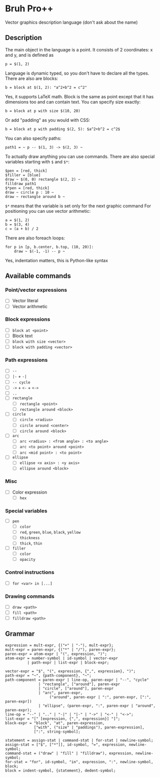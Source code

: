 # Bruh Pro++
Vector graphics description language (don't ask about the name)

## Description

The main object in the language is a point. It consists of 2 coordinates: x and y, and is defined as
```
p = $(1, 2)
```
Language is dynamic typed, so you don't have to declare all the types. There are also are blocks:
```
b = block at $(1, 2): "a^2+b^2 = c^2"
```
Yes, it supports LaTeX math. Block is the same as point except that it has dimensions too and 
can contain text. You can specify size exactly:
```
b = block at p with size $(10, 20)
```
Or add "padding" as you would with CSS:
```
b = block at p with padding $(2, 5): $a^2+b^2 = c^2$
```
You can also specify paths:
```
path1 = ~ p -- $(1, 3) -> $(2, 3) ~
```
To actually draw anything you can use commands. There are also special variables starting with `$` and `$*`:
```
$pen = [red, thick]
$filler = [blue]
draw ~ $(0, 0) rectangle $(2, 2) ~
filldraw path1
$*pen = [red, thick]
draw ~ circle p : 10 ~
draw ~ rectangle around b ~
```
`$*` means that the variable is set only for the next graphic command
For positioning you can use vector arithmetic:
```
a = $(1, 2)
b = $(3, 4)
c = (a + b) / 2
```
There are also foreach loops:
```
for p in [p, b.center, b.top, (10, 20)]:
    draw ~ $(-1, -1) -- p ~
```
Yes, indentation matters, this is Python-like syntax

## Available commands
### Point/vector expressions
- [ ] Vector literal
- [ ] Vector arithmetic
### Block expressions
- [ ] `block at <point>`
- [ ] Block text
- [ ] `block with size <vector>`
- [ ] `block with padding <vector>`
### Path expressions
- [ ] `--`
- [ ] `|-` + `-|`
- [ ] `-- cycle`
- [ ] `->` + `<-` + `<->`
- [ ] `..`
- [ ] `rectangle`
    - [ ] `rectangle <point>`
    - [ ] `rectangle around <block>`
- [ ] `circle`
    - [ ] `circle <radius>`
    - [ ] `circle around <center>`
    - [ ] `circle around <block>`
- [ ] `arc`
    - [ ] `arc <radius> : <from angle> : <to angle>`
    - [ ] `arc <to point> around <point>`
    - [ ] `arc <mid point> : <to point>`
- [ ] `ellipse`
    - [ ] `ellipse <x axis> : <y axis>`
    - [ ] `ellipse around <block>`
### Misc
- [ ] Color expression
    - [ ] `hex`
### Special variables
- [ ] `pen`
    - [ ] `color`
    - [ ] `red`, `green`, `blue`, `black`, `yellow`
    - [ ] `thickness`
    - [ ] `thick`, `thin`
- [ ] `filler`
    - [ ] `color`
    - [ ] `opacity`
### Control instructions
- [ ] `for <var> in [...]`
### Drawing commands
- [ ] `draw <path>`
- [ ] `fill <path>`
- [ ] `filldraw <path>`

## Grammar
```ebnf
expression = mult-expr, {("+" | "-"), mult-expr};
mult-expr = paren-expr, {("*" | "/"), paren-expr};
paren-expr = atom-expr | "(", expression, ")";
atom-expr = number-symbol | id-symbol | vector-expr
          | path-expr | list-expr | block-expr;

vector-expr = "$", "(", expression, {",", expression}, ")";
path-expr = "~", {path-component}, "~";
path-component = paren-expr | line-op, paren-expr | "--", "cycle"
               | "rectangle", ["around"], paren-expr
               | "circle", ["around"], paren-expr
               | "arc", paren-expr,
                    ("around", paren-expr | ":", paren-expr, [":", paren-expr])
               | "ellipse", (paren-expr, ":", paren-expr | "around", paren-expr);
line-op = "--" | ".." | "-|" | "|-" | "->" | "<-" | "<->";
list-expr = "[" [expression, {",", expression}] "]";
block-expr = "block", "at", paren-expression,
             ["with", ("size" | "paddings"), paren-expression],
             [":", string-symbol];

statement = assign-stat | command-stat | for-stat | newline-symbol;
assign-stat = ["$", ["*"]], id-symbol, "=", expression, newline-symbol;
command-stat = ("draw" | "fill" | "filldraw"), expression, newline-symbol;
for-stat = "for", id-symbol, "in", expression, ":", newline-symbol, block;
block = indent-symbol, {statement}, dedent-symbol;
```